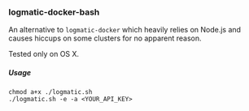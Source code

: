 ### logmatic-docker-bash

An alternative to `logmatic-docker` which heavily relies on Node.js and causes hiccups on some clusters for no apparent reason. 

Tested only on OS X.

##### Usage

```
chmod a+x ./logmatic.sh
./logmatic.sh -e -a <YOUR_API_KEY>
```
